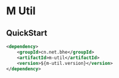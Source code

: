 # M Util

## QuickStart

```xml
<dependency>
    <groupId>cn.net.bhe</groupId>
    <artifactId>m-util</artifactId>
    <version>${m-util.version}</version>
</dependency>
```

